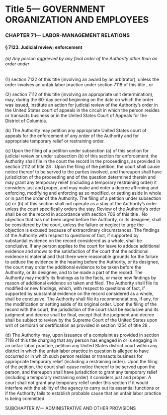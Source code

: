 
# Title 5— GOVERNMENT ORGANIZATION AND EMPLOYEES
### CHAPTER 71— LABOR-MANAGEMENT RELATIONS
#### § 7123. Judicial review; enforcement
###### (a) Any person aggrieved by any final order of the Authority other than an order under

(1) section 7122 of this title (involving an award by an arbitrator), unless the order involves an unfair labor practice under section 7118 of this title , or

(2) section 7112 of this title (involving an appropriate unit determination), may, during the 60-day period beginning on the date on which the order was issued, institute an action for judicial review of the Authority’s order in the United States court of appeals in the circuit in which the person resides or transacts business or in the United States Court of Appeals for the District of Columbia.

(b) The Authority may petition any appropriate United States court of appeals for the enforcement of any order of the Authority and for appropriate temporary relief or restraining order.

(c) Upon the filing of a petition under subsection (a) of this section for judicial review or under subsection (b) of this section for enforcement, the Authority shall file in the court the record in the proceedings, as provided in section 2112 of title 28 . Upon the filing of the petition, the court shall cause notice thereof to be served to the parties involved, and thereupon shall have jurisdiction of the proceeding and of the question determined therein and may grant any temporary relief (including a temporary restraining order) it considers just and proper, and may make and enter a decree affirming and enforcing, modifying and enforcing as so modified, or setting aside in whole or in part the order of the Authority. The filing of a petition under subsection (a) or (b) of this section shall not operate as a stay of the Authority’s order unless the court specifically orders the stay. Review of the Authority’s order shall be on the record in accordance with section 706 of this title . No objection that has not been urged before the Authority, or its designee, shall be considered by the court, unless the failure or neglect to urge the objection is excused because of extraordinary circumstances. The findings of the Authority with respect to questions of fact, if supported by substantial evidence on the record considered as a whole, shall be conclusive. If any person applies to the court for leave to adduce additional evidence and shows to the satisfaction of the court that the additional evidence is material and that there were reasonable grounds for the failure to adduce the evidence in the hearing before the Authority, or its designee, the court may order the additional evidence to be taken before the Authority, or its designee, and to be made a part of the record. The Authority may modify its findings as to the facts, or make new findings by reason of additional evidence so taken and filed. The Authority shall file its modified or new findings, which, with respect to questions of fact, if supported by substantial evidence on the record considered as a whole, shall be conclusive. The Authority shall file its recommendations, if any, for the modification or setting aside of its original order. Upon the filing of the record with the court, the jurisdiction of the court shall be exclusive and its judgment and decree shall be final, except that the judgment and decree shall be subject to review by the Supreme Court of the United States upon writ of certiorari or certification as provided in section 1254 of title 28 .

(d) The Authority may, upon issuance of a complaint as provided in section 7118 of this title charging that any person has engaged in or is engaging in an unfair labor practice, petition any United States district court within any district in which the unfair labor practice in question is alleged to have occurred or in which such person resides or transacts business for appropriate temporary relief (including a restraining order). Upon the filing of the petition, the court shall cause notice thereof to be served upon the person, and thereupon shall have jurisdiction to grant any temporary relief (including a temporary restraining order) it considers just and proper. A court shall not grant any temporary relief under this section if it would interfere with the ability of the agency to carry out its essential functions or if the Authority fails to establish probable cause that an unfair labor practice is being committed.

SUBCHAPTER IV— ADMINISTRATIVE AND OTHER PROVISIONS
